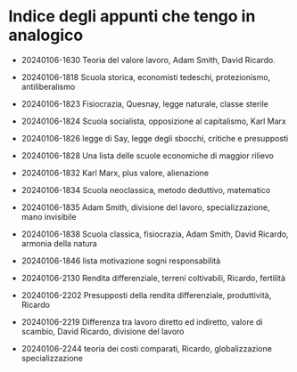 # Indice degli appunti che tengo in analogico

- 20240106-1630 Teoria del valore lavoro, Adam Smith, David Ricardo.

- 20240106-1818 Scuola storica, economisti tedeschi, protezionismo, antiliberalismo

- 20240106-1823 Fisiocrazia, Quesnay, legge naturale, classe sterile 

- 20240106-1824 Scuola socialista, opposizione al capitalismo, Karl Marx 

- 20240106-1826 legge di Say, legge degli sbocchi, critiche e presupposti 

- 20240106-1828 Una lista delle scuole economiche di maggior rilievo 

- 20240106-1832 Karl Marx, plus valore, alienazione 

- 20240106-1834 Scuola neoclassica, metodo deduttivo, matematico 

- 20240106-1835 Adam Smith, divisione del lavoro, specializzazione, mano invisibile 

- 20240106-1838 Scuola classica, fisiocrazia, Adam Smith, David Ricardo, armonia della natura 

- 20240106-1846 lista motivazione sogni responsabilità 

- 20240106-2130 Rendita differenziale, terreni coltivabili, Ricardo, fertilità 

- 20240106-2202 Presupposti della rendita differenziale, produttività, Ricardo 

- 20240106-2219 Differenza tra lavoro diretto ed indiretto, valore di scambio, David Ricardo, divisione del lavoro 

- 20240106-2244 teoria dei costi comparati, Ricardo, globalizzazione specializzazione 

